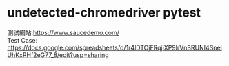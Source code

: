 # undetected-chromedriver   pytest

測試網站:https://www.saucedemo.com/<br>
Test Case:<br>
https://docs.google.com/spreadsheets/d/1r4lDTOjFRqjiXP9lrVnSRUNI4SnelUhKxRHf2eG77_8/edit?usp=sharing